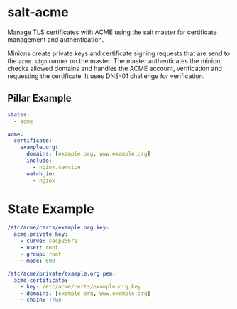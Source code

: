 # salt-acme

Manage TLS certificates with ACME using the salt master for certificate
management and authentication.

Minions create private keys and certificate signing requests that are send to
the `acme.sign` runner on the master. The master authenticates the minion,
checks allowed domains and handles the ACME account, verification and requesting
the certificate. It uses DNS-01 challenge for verification.

## Pillar Example

```yaml
states:
  - acme

acme:
  certificate:
    example.org:
      domains: [example.org, www.example.org]
      include:
        - nginx.service
      watch_in:
        - nginx
```

# State Example

```yaml
/etc/acme/certs/example.org.key:
  acme.private_key:
    - curve: secp256r1
    - user: root
    - group: root
    - mode: 600

/etc/acme/private/example.org.pem:
  acme.certificate:
    - key: /etc/acme/certs/example.org.key
    - domains: [example.org, www.example.org]
    - chain: True
```
